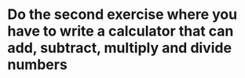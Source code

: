 # Do the second exercise where you have to write a calculator that can add, subtract, multiply and divide numbers
